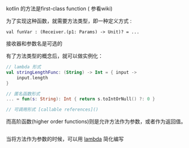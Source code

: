 kotlin 的方法是first-class function ( 参看wiki)

为了实现这种函数，就需要方法类型，即一种定义方式 :  

`val funVar : (Receiver.(p1: Params) -> Unit)? = ...`

接收器和参数名是可选的  



有了方法类型的概念后，就可以做实例化：

```kotlin
// lambda 形式
val stringLengthFunc: (String) -> Int = { input ->
    input.length
}

// 匿名函数形式
... = fun(s: String): Int { return s.toIntOrNull() ?: 0 }

// 可调用形式 [callable references]()
```



而高阶函数\(higher order functions\)则是允许方法作为参数，或者作为返回值。

```

```



当将方法作为参数的时候，可以用 [lambda]() 简化编写


